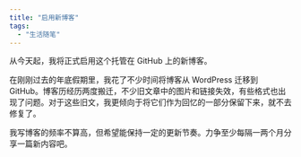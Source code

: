 ```yaml
---
title: "启用新博客"
tags: 
  - "生活随笔"
---
```


从今天起，我将正式启用这个托管在 GitHub 上的新博客。

在刚刚过去的年底假期里，我花了不少时间将博客从 WordPress 迁移到 GitHub。博客历经历两度搬迁，不少旧文章中的图片和链接失效，有些格式也出现了问题。对于这些旧文，我更倾向于将它们作为回忆的一部分保留下来，就不去修复了。

我写博客的频率不算高，但希望能保持一定的更新节奏。力争至少每隔一两个月分享一篇新内容吧。
